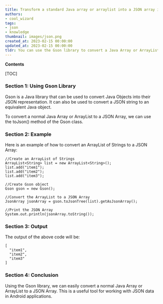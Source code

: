 ```yaml
---
title: Transform a standard Java array or arraylist into a JSON array in an Android environment
authors:
- cool_wizard
tags:
- json
- knowledge
thumbnail: images/json.png
created_at: 2023-02-15 00:00:00
updated_at: 2023-02-15 00:00:00
tldr: You can use the Gson library to convert a Java Array or ArrayList to a JSON Array in Android.
---
```


**Contents**

[TOC]

### Section 1: Using Gson Library 

Gson is a Java library that can be used to convert Java Objects into their JSON representation. It can also be used to convert a JSON string to an equivalent Java object.

To convert a normal Java Array or ArrayList to a JSON Array, we can use the toJson() method of the Gson class.

### Section 2: Example

Here is an example of how to convert an ArrayList of Strings to a JSON Array:

```
//Create an ArrayList of Strings
ArrayList<String> list = new ArrayList<String>();
list.add("item1");
list.add("item2");
list.add("item3");

//Create Gson object
Gson gson = new Gson();

//Convert the ArrayList to a JSON Array
JsonArray jsonArray = gson.toJsonTree(list).getAsJsonArray();

//Print the JSON Array
System.out.println(jsonArray.toString());
```

### Section 3: Output

The output of the above code will be:

```
[
  "item1",
  "item2",
  "item3"
]
```

### Section 4: Conclusion

Using the Gson library, we can easily convert a normal Java Array or ArrayList to a JSON Array. This is a useful tool for working with JSON data in Android applications.
